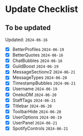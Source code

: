 # Update Checklist

## To be updated

Updated: `2024-06-16`

- [x] BetterProfiles `2024-06-19`
- [x] BetterQuotes `2024-06-16`
- [x] ChatBubbles `2024-06-16`
- [x] GuildBoost `2024-06-19`
- [x] MessageSectionv2 `2024-06-21`
- [x] MessageTypes `2024-06-20`
- [x] TimestampBubbles `2024-06-21`
- [x] Username `2024-06-19`
- [x] OnekoDM `2024-06-20`
- [x] StaffTags `2024-06-21`
- [x] Titlebar `2024-06-20`
- [x] ToolbarHide `2024-06-20`
- [x] UserOptions `2024-06-19`
- [x] UserPanel `2024-06-21`
- [x] SpotifyControls `2024-06-21`
